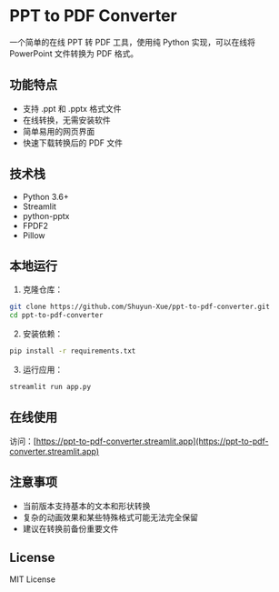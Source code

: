# PPT to PDF Converter

一个简单的在线 PPT 转 PDF 工具，使用纯 Python 实现，可以在线将 PowerPoint 文件转换为 PDF 格式。

## 功能特点

- 支持 .ppt 和 .pptx 格式文件
- 在线转换，无需安装软件
- 简单易用的网页界面
- 快速下载转换后的 PDF 文件

## 技术栈

- Python 3.6+
- Streamlit
- python-pptx
- FPDF2
- Pillow

## 本地运行

1. 克隆仓库：
```bash
git clone https://github.com/Shuyun-Xue/ppt-to-pdf-converter.git
cd ppt-to-pdf-converter
```

2. 安装依赖：
```bash
pip install -r requirements.txt
```

3. 运行应用：
```bash
streamlit run app.py
```

## 在线使用

访问：[https://ppt-to-pdf-converter.streamlit.app](https://ppt-to-pdf-converter.streamlit.app)

## 注意事项

- 当前版本支持基本的文本和形状转换
- 复杂的动画效果和某些特殊格式可能无法完全保留
- 建议在转换前备份重要文件

## License

MIT License 
